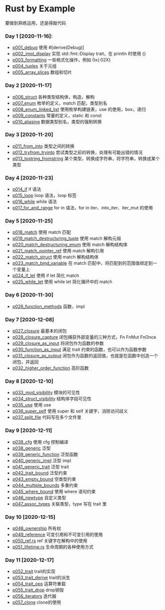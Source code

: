 # Rust by Example

要做到熟练运用，还是得敲代码

### Day 1 [2020-11-16]:

- [p001_debug](./src/p001_debug.rs) 使用 #[derive(Debug)]
- [p002_impl_display](./src/p002_impl_display.rs) 实现 std::fmt::Display trait，在 println 时使用 {}
- [p003_formatting](./src/p003_formatting.rs) 一些格式化操作，例如 0x{:02X}
- [p004_tuples](./src/p004_tuples.rs) 关于元组
- [p005_array_slices](./src/p005_array_slices.rs) 数组和切片

### Day 2 [2020-11-17]

- [p006_struct](./src/p006_struct.rs) 各种类型结构体，构造，解构
- [p007_enum](./src/p007_enum.rs) 枚举的定义，match 匹配，类型别名
- [p008_enum_linked_list](./src/p008_enum_linked_list.rs) 使用枚举构建链表，use 的使用，box，递归
- [p009_constants](./src/p009_constants.rs) 常量的定义，static 和 const
- [p010_aliasing](./src/p010_aliasing.rs) 数据类型别名，类型的强制转换

### Day 3 [2020-11-20]

- [p011_from_into](./src/p011_from_into.rs) 类型之间的转换
- [p012_tryfrom_tryinto](./src/p012_tryfrom_tryinto.rs) 尝试类型之前的转换，处理有可能出错的情况
- [p013_tostring_fromstring](./src/p013_tostring_fromstring.rs) 某个类型，转换成字符串，将字符串，转换成某个类型

### Day 4 [2020-11-23]

- [p014_if](./src/p014_if.rs) if 语法
- [p015_loop](./src/p015_loop.rs) loop 语法，loop 标签
- [p016_while](./src/p016_while.rs) while 语法
- [p017_for_and_range](./src/p017_for_and_range.rs) for in 语法，for in iter、into_iter、iter_mut 的使用

### Day 5 [2020-11-25]

- [p018_match](./src/p018_match.rs) 使用 match 匹配
- [p019_match_destructuring_tuple](./src/p019_match_destructuring_tuple.rs) 使用 match 解构元祖
- [p020_match_destructuring_enum](./src/p020_match_destructuring_enum.rs) 使用 match 解构结构体
- [p021_match_pointer_ref](./src/p021_match_pointer_ref.rs) 使用 match 解构引用
- [p022_match_struct](./src/p022_match_struct.rs) 使用 match 解构结构体
- [p023_match_bind_variable](./src/p023_match_bind_variable.rs) 在 match 匹配中，将匹配到的范围值绑定到一个变量上
- [p024_if_let](./src/p024_if_let.rs) 使用 if let 简化 match
- [p025_while_let](./src/p025_while_let.rs) 使用 while let 简化循环中的 match

### Day 6 [2020-11-30]

- [p026_function_methods](./src/p026_function_methods.rs) 函数，impl

### Day 7 [2020-12-08]
- [p027_closure](./src/p027_closure.rs) 最基本的闭包
- [p028_closure_capture](./src/p028_closure_capture.rs) 闭包捕获外部变量的三种方式，Fn FnMut FnOnce
- [p029_closure_as_input](./src/p029_closure_as_input.rs) 将闭包作为函数的参数
- [p030_function_as_input](./src/p030_function_as_input.rs) 满足 trait 约束的函数，也可以作为函数参数
- [p031_closure_as_output](./src/p031_closure_as_output.rs) 闭包作为函数的返回值，也就是在函数中创造一个闭包，并返回
- [p032_higher_order_function](./src/p032_higher_order_function.rs) 高阶函数

### Day 8 [2020-12-10]
- [p033_mod_visibility](./src/p033_mod_visibility.rs) 模块的可见性
- [p034_struct_visibility](./src/p034_struct_visibility.rs) 结构体字段可见性
- [p035_use](./src/p035_use.rs) 使用 use
- [p036_super_self](./src/p036_super_self.rs) 使用 super 和 self 关键字，消除访问歧义
- [p037_split_file](./src/p037_split_file/mod.rs) 代码写在多个文件里

### Day 9 [2020-12-11]
- [p038_cfg](./src/p038_cfg.rs) 使用 cfg 控制编译
- [p038_generic](./src/p038_generic.rs) 泛型
- [p039_generic_function](./src/p039_generic_function.rs) 泛型函数
- [p040_generic_impl](./src/p040_generic_impl.rs) 泛型 impl
- [p041_generic_trait](./src/p041_generic_trait.rs) 泛型 trait
- [p042_trait_bound](./src/p042_trait_bound.rs) 泛型约束
- [p043_empty_bound](./src/p043_empty_bound) 空类型约束
- [p044_multiple_bounds](./src/p044_multiple_bounds.rs) 多重约束
- [p045_where_bound](./src/p045_where_bound.rs) 使用 where 语句约束
- [p046_newtype](./src/p046_newtype.rs) 自定义类型
- [p047_assoc_types](./src/p047_assoc_types.rs) 关联类型，type 写在 trait 里

### Day 10 [2020-12-15]
- [p048_ownership](./src/p048_ownership.rs) 所有权
- [p049_reference](./src/p049_reference.rs) 可变引用和不可变引用的使用
- [p050_ref.rs](./src/p050_ref.rs) ref 关键字在解构中的使用
- [p051_lifetime.rs](./src/p051_lifetime.rs) 生命周期的各种使用方式

### Day 11 [2020-12-17]
- [p052_trait](./src/p052_trait.rs) trait的实现
- [p053_trait_derive](./src/p053_trait_derive.rs) trait的派生
- [p054_trait_ops](./src/p054_trait_ops.rs) 运算符重载
- [p055_trait_drop](./src/p055_trait_drop.rs) drop销毁
- [p056_iterators](./src/p056_iterators.rs) 迭代器
- [p057_clone](./src/p057_clone.rs) clone的使用